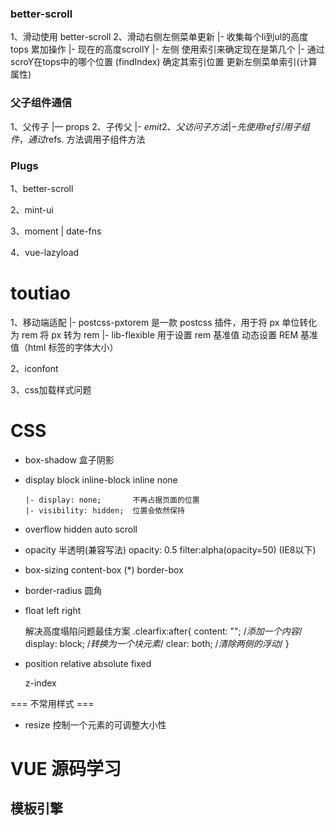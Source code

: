 ### better-scroll
1、滑动使用 better-scroll
2、滑动右侧左侧菜单更新
    |- 收集每个li到ul的高度 tops 累加操作
    |- 现在的高度scrollY
    |- 左侧 使用索引来确定现在是第几个
    |- 通过scroY在tops中的哪个位置 (findIndex) 确定其索引位置 更新左侧菜单索引(计算属性)


### 父子组件通信
1、父传子
    |— props
2、子传父
    |- $emit
2、父访问子方法
    |- 先使用ref引用子组件，通过$refs. 方法调用子组件方法



### Plugs
1、better-scroll

2、mint-ui

3、moment | date-fns

4、vue-lazyload

# toutiao
1、移动端适配
    |- postcss-pxtorem 是一款 postcss 插件，用于将 px 单位转化为 rem
          将 px 转为 rem
    |- lib-flexible 用于设置 rem 基准值
          动态设置 REM 基准值（html 标签的字体大小）

2、iconfont

3、css加载样式问题


# CSS
- box-shadow
    盒子阴影


- display
    block
    inline-block
    inline
    none

      |- display: none;       不再占据页面的位置
      |- visibility: hidden;  位置会依然保持


- overflow
    hidden
    auto
    scroll


- opacity
    半透明(兼容写法)
      opacity: 0.5
      filter:alpha(opacity=50)  (IE8以下)


- box-sizing
    content-box (*)
    border-box


- border-radius
    圆角


- float
    left
    right

    解决高度塌陷问题最佳方案
        .clearfix:after{
            content: "";    /*添加一个内容*/
            display: block;     /*转换为一个块元素*/
            clear: both;    /*清除两侧的浮动*/
          }


- position
    relative
    absolute
    fixed

  z-index





=== 不常用样式 ===
- resize
  控制一个元素的可调整大小性





# VUE 源码学习

## 模板引擎

























